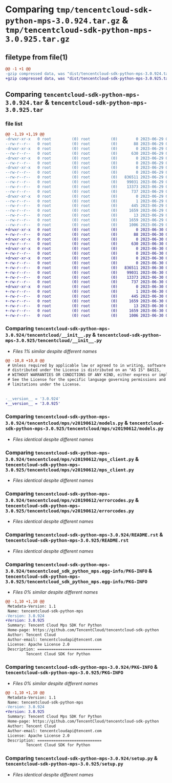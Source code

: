 # Comparing `tmp/tencentcloud-sdk-python-mps-3.0.924.tar.gz` & `tmp/tencentcloud-sdk-python-mps-3.0.925.tar.gz`

## filetype from file(1)

```diff
@@ -1 +1 @@
-gzip compressed data, was "dist/tencentcloud-sdk-python-mps-3.0.924.tar", last modified: Thu Jun 29 00:38:30 2023, max compression
+gzip compressed data, was "dist/tencentcloud-sdk-python-mps-3.0.925.tar", last modified: Fri Jun 30 02:18:09 2023, max compression
```

## Comparing `tencentcloud-sdk-python-mps-3.0.924.tar` & `tencentcloud-sdk-python-mps-3.0.925.tar`

### file list

```diff
@@ -1,19 +1,19 @@
-drwxr-xr-x   0 root         (0) root         (0)        0 2023-06-29 00:38:30.000000 tencentcloud-sdk-python-mps-3.0.924/
--rw-r--r--   0 root         (0) root         (0)       88 2023-06-29 00:38:30.000000 tencentcloud-sdk-python-mps-3.0.924/setup.cfg
-drwxr-xr-x   0 root         (0) root         (0)        0 2023-06-29 00:38:30.000000 tencentcloud-sdk-python-mps-3.0.924/tencentcloud/
--rw-r--r--   0 root         (0) root         (0)      630 2023-06-29 00:38:30.000000 tencentcloud-sdk-python-mps-3.0.924/tencentcloud/__init__.py
-drwxr-xr-x   0 root         (0) root         (0)        0 2023-06-29 00:38:30.000000 tencentcloud-sdk-python-mps-3.0.924/tencentcloud/mps/
--rw-r--r--   0 root         (0) root         (0)        0 2023-06-29 00:38:30.000000 tencentcloud-sdk-python-mps-3.0.924/tencentcloud/mps/__init__.py
-drwxr-xr-x   0 root         (0) root         (0)        0 2023-06-29 00:38:30.000000 tencentcloud-sdk-python-mps-3.0.924/tencentcloud/mps/v20190612/
--rw-r--r--   0 root         (0) root         (0)        0 2023-06-29 00:38:30.000000 tencentcloud-sdk-python-mps-3.0.924/tencentcloud/mps/v20190612/__init__.py
--rw-r--r--   0 root         (0) root         (0)   836511 2023-06-29 00:38:30.000000 tencentcloud-sdk-python-mps-3.0.924/tencentcloud/mps/v20190612/models.py
--rw-r--r--   0 root         (0) root         (0)    99031 2023-06-29 00:38:30.000000 tencentcloud-sdk-python-mps-3.0.924/tencentcloud/mps/v20190612/mps_client.py
--rw-r--r--   0 root         (0) root         (0)    13373 2023-06-29 00:38:30.000000 tencentcloud-sdk-python-mps-3.0.924/tencentcloud/mps/v20190612/errorcodes.py
--rw-r--r--   0 root         (0) root         (0)      737 2023-06-29 00:38:30.000000 tencentcloud-sdk-python-mps-3.0.924/README.rst
-drwxr-xr-x   0 root         (0) root         (0)        0 2023-06-29 00:38:30.000000 tencentcloud-sdk-python-mps-3.0.924/tencentcloud_sdk_python_mps.egg-info/
--rw-r--r--   0 root         (0) root         (0)        1 2023-06-29 00:38:30.000000 tencentcloud-sdk-python-mps-3.0.924/tencentcloud_sdk_python_mps.egg-info/dependency_links.txt
--rw-r--r--   0 root         (0) root         (0)      445 2023-06-29 00:38:30.000000 tencentcloud-sdk-python-mps-3.0.924/tencentcloud_sdk_python_mps.egg-info/SOURCES.txt
--rw-r--r--   0 root         (0) root         (0)     1659 2023-06-29 00:38:30.000000 tencentcloud-sdk-python-mps-3.0.924/tencentcloud_sdk_python_mps.egg-info/PKG-INFO
--rw-r--r--   0 root         (0) root         (0)       13 2023-06-29 00:38:30.000000 tencentcloud-sdk-python-mps-3.0.924/tencentcloud_sdk_python_mps.egg-info/top_level.txt
--rw-r--r--   0 root         (0) root         (0)     1659 2023-06-29 00:38:30.000000 tencentcloud-sdk-python-mps-3.0.924/PKG-INFO
--rw-r--r--   0 root         (0) root         (0)     1006 2023-06-29 00:38:30.000000 tencentcloud-sdk-python-mps-3.0.924/setup.py
+drwxr-xr-x   0 root         (0) root         (0)        0 2023-06-30 02:18:09.000000 tencentcloud-sdk-python-mps-3.0.925/
+-rw-r--r--   0 root         (0) root         (0)       88 2023-06-30 02:18:09.000000 tencentcloud-sdk-python-mps-3.0.925/setup.cfg
+drwxr-xr-x   0 root         (0) root         (0)        0 2023-06-30 02:18:09.000000 tencentcloud-sdk-python-mps-3.0.925/tencentcloud/
+-rw-r--r--   0 root         (0) root         (0)      630 2023-06-30 02:18:09.000000 tencentcloud-sdk-python-mps-3.0.925/tencentcloud/__init__.py
+drwxr-xr-x   0 root         (0) root         (0)        0 2023-06-30 02:18:09.000000 tencentcloud-sdk-python-mps-3.0.925/tencentcloud/mps/
+-rw-r--r--   0 root         (0) root         (0)        0 2023-06-30 02:18:09.000000 tencentcloud-sdk-python-mps-3.0.925/tencentcloud/mps/__init__.py
+drwxr-xr-x   0 root         (0) root         (0)        0 2023-06-30 02:18:09.000000 tencentcloud-sdk-python-mps-3.0.925/tencentcloud/mps/v20190612/
+-rw-r--r--   0 root         (0) root         (0)        0 2023-06-30 02:18:09.000000 tencentcloud-sdk-python-mps-3.0.925/tencentcloud/mps/v20190612/__init__.py
+-rw-r--r--   0 root         (0) root         (0)   836511 2023-06-30 02:18:09.000000 tencentcloud-sdk-python-mps-3.0.925/tencentcloud/mps/v20190612/models.py
+-rw-r--r--   0 root         (0) root         (0)    99031 2023-06-30 02:18:09.000000 tencentcloud-sdk-python-mps-3.0.925/tencentcloud/mps/v20190612/mps_client.py
+-rw-r--r--   0 root         (0) root         (0)    13373 2023-06-30 02:18:09.000000 tencentcloud-sdk-python-mps-3.0.925/tencentcloud/mps/v20190612/errorcodes.py
+-rw-r--r--   0 root         (0) root         (0)      737 2023-06-30 02:18:09.000000 tencentcloud-sdk-python-mps-3.0.925/README.rst
+drwxr-xr-x   0 root         (0) root         (0)        0 2023-06-30 02:18:09.000000 tencentcloud-sdk-python-mps-3.0.925/tencentcloud_sdk_python_mps.egg-info/
+-rw-r--r--   0 root         (0) root         (0)        1 2023-06-30 02:18:09.000000 tencentcloud-sdk-python-mps-3.0.925/tencentcloud_sdk_python_mps.egg-info/dependency_links.txt
+-rw-r--r--   0 root         (0) root         (0)      445 2023-06-30 02:18:09.000000 tencentcloud-sdk-python-mps-3.0.925/tencentcloud_sdk_python_mps.egg-info/SOURCES.txt
+-rw-r--r--   0 root         (0) root         (0)     1659 2023-06-30 02:18:09.000000 tencentcloud-sdk-python-mps-3.0.925/tencentcloud_sdk_python_mps.egg-info/PKG-INFO
+-rw-r--r--   0 root         (0) root         (0)       13 2023-06-30 02:18:09.000000 tencentcloud-sdk-python-mps-3.0.925/tencentcloud_sdk_python_mps.egg-info/top_level.txt
+-rw-r--r--   0 root         (0) root         (0)     1659 2023-06-30 02:18:09.000000 tencentcloud-sdk-python-mps-3.0.925/PKG-INFO
+-rw-r--r--   0 root         (0) root         (0)     1006 2023-06-30 02:18:09.000000 tencentcloud-sdk-python-mps-3.0.925/setup.py
```

### Comparing `tencentcloud-sdk-python-mps-3.0.924/tencentcloud/__init__.py` & `tencentcloud-sdk-python-mps-3.0.925/tencentcloud/__init__.py`

 * *Files 1% similar despite different names*

```diff
@@ -10,8 +10,8 @@
 # Unless required by applicable law or agreed to in writing, software
 # distributed under the License is distributed on an "AS IS" BASIS,
 # WITHOUT WARRANTIES OR CONDITIONS OF ANY KIND, either express or implied.
 # See the License for the specific language governing permissions and
 # limitations under the License.
 
 
-__version__ = '3.0.924'
+__version__ = '3.0.925'
```

### Comparing `tencentcloud-sdk-python-mps-3.0.924/tencentcloud/mps/v20190612/models.py` & `tencentcloud-sdk-python-mps-3.0.925/tencentcloud/mps/v20190612/models.py`

 * *Files identical despite different names*

### Comparing `tencentcloud-sdk-python-mps-3.0.924/tencentcloud/mps/v20190612/mps_client.py` & `tencentcloud-sdk-python-mps-3.0.925/tencentcloud/mps/v20190612/mps_client.py`

 * *Files identical despite different names*

### Comparing `tencentcloud-sdk-python-mps-3.0.924/tencentcloud/mps/v20190612/errorcodes.py` & `tencentcloud-sdk-python-mps-3.0.925/tencentcloud/mps/v20190612/errorcodes.py`

 * *Files identical despite different names*

### Comparing `tencentcloud-sdk-python-mps-3.0.924/README.rst` & `tencentcloud-sdk-python-mps-3.0.925/README.rst`

 * *Files identical despite different names*

### Comparing `tencentcloud-sdk-python-mps-3.0.924/tencentcloud_sdk_python_mps.egg-info/PKG-INFO` & `tencentcloud-sdk-python-mps-3.0.925/tencentcloud_sdk_python_mps.egg-info/PKG-INFO`

 * *Files 0% similar despite different names*

```diff
@@ -1,10 +1,10 @@
 Metadata-Version: 1.1
 Name: tencentcloud-sdk-python-mps
-Version: 3.0.924
+Version: 3.0.925
 Summary: Tencent Cloud Mps SDK for Python
 Home-page: https://github.com/TencentCloud/tencentcloud-sdk-python
 Author: Tencent Cloud
 Author-email: tencentcloudapi@tencent.com
 License: Apache License 2.0
 Description: ============================
         Tencent Cloud SDK for Python
```

### Comparing `tencentcloud-sdk-python-mps-3.0.924/PKG-INFO` & `tencentcloud-sdk-python-mps-3.0.925/PKG-INFO`

 * *Files 0% similar despite different names*

```diff
@@ -1,10 +1,10 @@
 Metadata-Version: 1.1
 Name: tencentcloud-sdk-python-mps
-Version: 3.0.924
+Version: 3.0.925
 Summary: Tencent Cloud Mps SDK for Python
 Home-page: https://github.com/TencentCloud/tencentcloud-sdk-python
 Author: Tencent Cloud
 Author-email: tencentcloudapi@tencent.com
 License: Apache License 2.0
 Description: ============================
         Tencent Cloud SDK for Python
```

### Comparing `tencentcloud-sdk-python-mps-3.0.924/setup.py` & `tencentcloud-sdk-python-mps-3.0.925/setup.py`

 * *Files identical despite different names*

